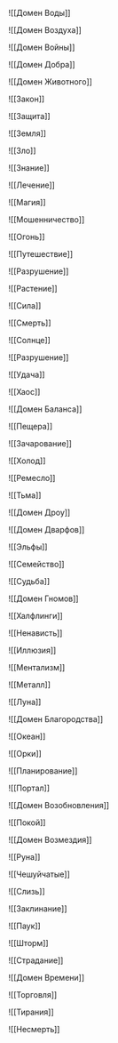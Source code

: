 ![[Домен Воды]]

![[Домен Воздуха]]

![[Домен Войны]]

![[Домен Добра]]

![[Домен Животного]]

![[Закон]]

![[Защита]]

![[Земля]]

![[Зло]]

![[Знание]]

![[Лечение]]

![[Магия]]

![[Мошенничество]]

![[Огонь]]

![[Путешествие]]

![[Разрушение]]

![[Растение]]

![[Сила]]

![[Смерть]]

![[Солнце]]

![[Разрушение]]

![[Удача]]

![[Хаос]]

![[Домен Баланса]]

![[Пещера]]

![[Зачарование]]

![[Холод]]

![[Ремесло]]

![[Тьма]]

![[Домен Дроу]]

![[Домен Дварфов]]

![[Эльфы]]

![[Семейство]]

![[Судьба]]

![[Домен Гномов]]

![[Халфлинги]]

![[Ненависть]]

![[Иллюзия]]

![[Ментализм]]

![[Металл]]

![[Луна]]

![[Домен Благородства]]

![[Океан]]

![[Орки]]

![[Планирование]]

![[Портал]]

![[Домен Возобновления]]

![[Покой]]

![[Домен Возмездия]]

![[Руна]]

![[Чешуйчатые]]

![[Слизь]]

![[Заклинание]]

![[Паук]]

![[Шторм]]

![[Страдание]]

![[Домен Времени]]

![[Торговля]]

![[Тирания]]

![[Несмерть]]
